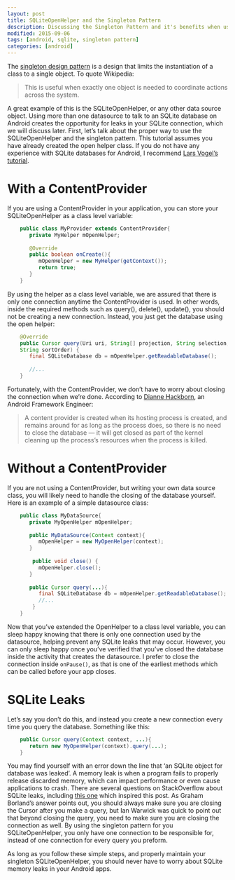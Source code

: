 ```yaml
---
layout: post
title: SQLiteOpenHelper and the Singleton Pattern
description: Discussing the Singleton Pattern and it's benefits when used with SQLiteOpenHelper.
modified: 2015-09-06
tags: [android, sqlite, singleton pattern]
categories: [android]
---
```


The [singleton design pattern](https://en.wikipedia.org/wiki/Singleton_pattern) is a design that limits the instantiation of a class to a single object. To quote Wikipedia:

> This is useful when exactly one object is needed to coordinate actions across the system.

A great example of this is the SQLiteOpenHelper, or any other data source object. Using more than one datasource to talk to an SQLite database on Android creates the opportunity for leaks in your SQLite connection, which we will discuss later. First, let’s talk about the proper way to use the SQLiteOpenHelper and the singleton pattern. This tutorial assumes you have already created the open helper class. If you do not have any experience with SQLite databases for Android, I recommend [Lars Vogel’s tutorial](http://www.vogella.com/tutorials/AndroidSQLite/article.html).

<!--more-->

# With a ContentProvider

If you are using a ContentProvider in your application, you can store your SQLiteOpenHelper as a class level variable:

```java
	public class MyProvider extends ContentProvider{ 
	   private MyHelper mOpenHelper;  
	 
	   @Override 
	   public boolean onCreate(){
	      mOpenHelper = new MyHelper(getContext()); 
	      return true; 
	   }
	}
```

By using the helper as a class level variable, we are assured that there is only one connection anytime the ContentProvider is used. In other words, inside the required methods such as query(), delete(), update(), you should not be creating a new connection. Instead, you just get the database using the open helper:

```java
	@Override
	public Cursor query(Uri uri, String[] projection, String selection, String[] selectionArgs,
	String sortOrder) {
	   final SQLiteDatabase db = mOpenHelper.getReadableDatabase();
	 
	   //...
	}
```

Fortunately, with the ContentProvider, we don’t have to worry about closing the connection when we’re done. According to [Dianne Hackborn](https://groups.google.com/forum/#!msg/android-developers/NwDRpHUXt0U/jIam4Q8-cqQJ), an Android Framework Engineer:

> A content provider is created when its hosting process is created, and remains around for as long as the process does, so there is no need to close the database — it will get closed as part of the kernel cleaning up the process’s resources when the process is killed.

# Without a ContentProvider

If you are not using a ContentProvider, but writing your own data source class, you will likely need to handle the closing of the database yourself. Here is an example of a simple datasource class:

```java
	public class MyDataSource{ 
	   private MyOpenHelper mOpenHelper; 
	 
	   public MyDataSource(Context context){ 
	      mOpenHelper = new MyOpenHelper(context); 
	   }
	 
	    public void close() { 
	      mOpenHelper.close(); 
	   }
	   
	   public Cursor query(...){
	      final SQLiteDatabase db = mOpenHelper.getReadableDatabase();
	      //...
	    }
	}
```

Now that you’ve extended the OpenHelper to a class level variable, you can sleep happy knowing that there is only one connection used by the datasource, helping prevent any SQLite leaks that may occur. However, you can only sleep happy once you’ve verified that you’ve closed the database inside the activity that creates the datasource. I prefer to close the connection inside `onPause()`, as that is one of the earliest methods which can be called before your app closes.

# SQLite Leaks

Let’s say you don’t do this, and instead you create a new connection every time you query the database. Something like this:

```java
	public Cursor query(Context context, ...){ 
	   return new MyOpenHelper(context).query(...);
	}
```

You may find yourself with an error down the line that ‘an SQLite object for database was leaked’. A memory leak is when a program fails to properly release discarded memory, which can impact performance or even cause applications to crash. There are several questions on StackOverflow about SQLite leaks, including [this one](http://stackoverflow.com/questions/12801602/android-sqlite-leaked/12801889#12801889) which inspired this post. As Graham Borland’s answer points out, you should always make sure you are closing the Cursor after you make a query, but Ian Warwick was quick to point out that beyond closing the query, you need to make sure you are closing the connection as well. By using the singleton pattern for you SQLiteOpenHelper, you only have one connection to be responsible for, instead of one connection for every query you preform.

As long as you follow these simple steps, and properly maintain your singleton SQLiteOpenHelper, you should never have to worry about SQLite memory leaks in your Android apps.
